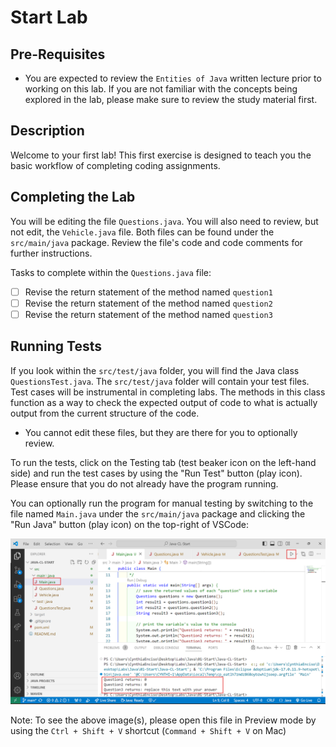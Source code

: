 # Start Lab

## Pre-Requisites
- You are expected to review the `Entities of Java` written lecture prior to working on this lab. If you are not familiar with the concepts being explored in the lab, please make sure to review the study material first.

## Description
Welcome to your first lab! This first exercise is designed to teach you the basic workflow of completing coding assignments.

## Completing the Lab
You will be editing the file `Questions.java`. You will also need to review, but not edit, the `Vehicle.java` file. Both files can be found under the `src/main/java` package. Review the file's code and code comments for further instructions.

Tasks to complete within the `Questions.java` file:
- [ ] Revise the return statement of the method named `question1`
- [ ] Revise the return statement of the method named `question2`
- [ ] Revise the return statement of the method named `question3`

## Running Tests
If you look within the `src/test/java` folder, you will find the Java class `QuestionsTest.java`. The `src/test/java` folder will contain your test files.  Test cases will be instrumental in completing labs. The methods in this class function as a way to check the expected output of code to what is actually output from the current structure of the code. 
- You cannot edit these files, but they are there for you to optionally review.

To run the tests, click on the Testing tab (test beaker icon on the left-hand side) and run the test cases by using the "Run Test" button (play icon). Please ensure that you do not already have the program running.

You can optionally run the program for manual testing by switching to the file named `Main.java` under the `src/main/java` package and clicking the "Run Java" button (play icon) on the top-right of VSCode:

![manual testing example](/images/manual-testing.png)

Note: To see the above image(s), please open this file in Preview mode by using the `Ctrl + Shift + V` shortcut (`Command + Shift + V` on Mac)
